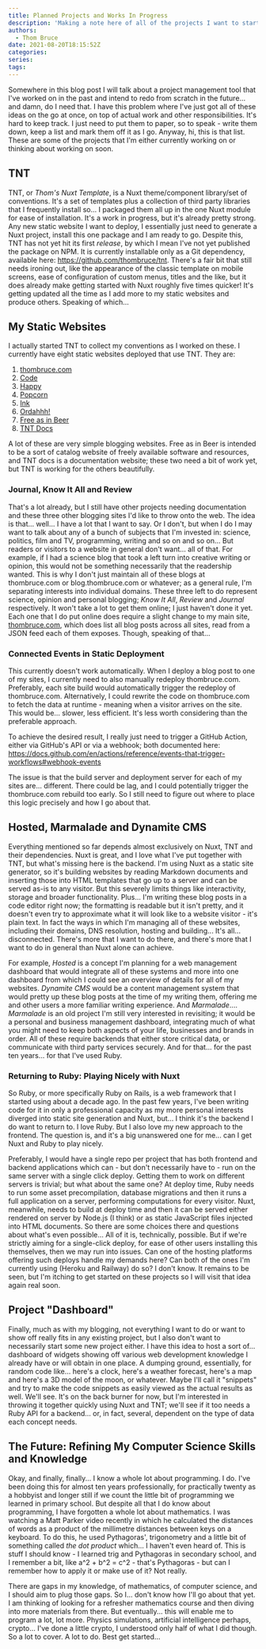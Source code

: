 ```yaml
---
title: Planned Projects and Works In Progress
description: 'Making a note here of all of the projects I want to start or continue working on.'
authors:
  - Thom Bruce
date: 2021-08-20T18:15:52Z
categories:
series:
tags:
---
```


Somewhere in this blog post I will talk about a project management tool that I've worked on in the past and intend to redo from scratch in the future... and damn, do I need that. I have this problem where I've just got all of these ideas on the go at once, on top of actual work and other responsibilities. It's hard to keep track. I just need to put them to paper, so to speak - write them down, keep a list and mark them off it as I go. Anyway, hi, this is that list. These are some of the projects that I'm either currently working on or thinking about working on soon.

## TNT

TNT, or _Thom's Nuxt Template_, is a Nuxt theme/component library/set of conventions. It's a set of templates plus a collection of third party libraries that I frequently install so... I packaged them all up in the one Nuxt module for ease of installation. It's a work in progress, but it's already pretty strong. Any new static website I want to deploy, I essentially just need to generate a Nuxt project, install this one package and I am ready to go. Despite this, TNT has not yet hit its first _release_, by which I mean I've not yet published the package on NPM. It is currently installable only as a Git dependency, available here: https://github.com/thombruce/tnt. There's a fair bit that still needs ironing out, like the appearance of the classic template on mobile screens, ease of configuration of custom menus, titles and the like, but it does already make getting started with Nuxt roughly five times quicker! It's getting updated all the time as I add more to my static websites and produce others. Speaking of which...

## My Static Websites

I actually started TNT to collect my conventions as I worked on these. I currently have eight static websites deployed that use TNT. They are:

1. [thombruce.com](https://thombruce.com/)
2. [Code](https://code.thombruce.com/)
3. [Happy](https://happy.thombruce.com/)
4. [Popcorn](https://popcorn.thombruce.com/)
5. [Ink](https://ink.thombruce.com/)
6. [Ordahhh!](https://ordahhh.thombruce.com/)
7. [Free as in Beer](https://beer.thombruce.com/)
8. [TNT Docs](https://thombruce.github.io/tnt)

A lot of these are very simple blogging websites. Free as in Beer is intended to be a sort of catalog website of freely available software and resources, and TNT docs is a documentation website; these two need a bit of work yet, but TNT is working for the others beautifully.

### Journal, Know It All and Review

That's a lot already, but I still have other projects needing documentation and these three other blogging sites I'd like to throw onto the web. The idea is that... well... I have a lot that I want to say. Or I don't, but when I do I may want to talk about any of a bunch of subjects that I'm invested in: science, politics, film and TV, programming, writing and so on and so on... But readers or visitors to a website in general don't want... all of that. For example, if I had a science blog that took a left turn into creative writing or opinion, this would not be something necessarily that the readership wanted. This is why I don't just maintain all of these blogs at thombruce.com or blog.thombruce.com or whatever; as a general rule, I'm separating interests into individual domains. These three left to do represent science, opinion and personal blogging; _Know It All_, _Review_ and _Journal_ respectively. It won't take a lot to get them online; I just haven't done it yet. Each one that I do put online does require a slight change to my main site, [thombruce.com](https://thombruce.com/), which does list all blog posts across all sites, read from a JSON feed each of them exposes. Though, speaking of that...

### Connected Events in Static Deployment

This currently doesn't work automatically. When I deploy a blog post to one of my sites, I currently need to also manually redeploy thombruce.com. Preferably, each site build would automatically trigger the redeploy of thombruce.com. Alternatively, I could rewrite the code on thombruce.com to fetch the data at runtime - meaning when a visitor arrives on the site. This would be... slower, less efficient. It's less worth considering than the preferable approach.

To achieve the desired result, I really just need to trigger a GitHub Action, either via GitHub's API or via a webhook; both documented here: https://docs.github.com/en/actions/reference/events-that-trigger-workflows#webhook-events

The issue is that the build server and deployment server for each of my sites are... different. There could be lag, and I could potentially trigger the thombruce.com rebuild too early. So I still need to figure out where to place this logic precisely and how I go about that.

## Hosted, Marmalade and Dynamite CMS

Everything mentioned so far depends almost exclusively on Nuxt, TNT and their dependencies. Nuxt is great, and I love what I've put together with TNT, but what's missing here is the backend. I'm using Nuxt as a static site generator, so it's building websites by reading Markdown documents and inserting those into HTML templates that go up to a server and can be served as-is to any visitor. But this severely limits things like interactivity, storage and broader functionality. Plus... I'm writing these blog posts in a code editor right now; the formatting is readable but it isn't pretty, and it doesn't even try to approximate what it will look like to a website visitor - it's plain text. In fact the ways in which I'm managing all of these websites, including their domains, DNS resolution, hosting and building... It's all... disconnected. There's more that I want to do there, and there's more that I want to do in general than Nuxt alone can achieve.

For example, _Hosted_ is a concept I'm planning for a web management dashboard that would integrate all of these systems and more into one dashboard from which I could see an overview of details for all of my websites. _Dynamite CMS_ would be a content management system that would pretty up these blog posts at the time of my writing them, offering me and other users a more familiar writing experience. And _Marmalade_.... _Marmalade_ is an old project I'm still very interested in revisiting; it would be a personal and business management dashboard, integrating much of what you might need to keep both aspects of your life, businesses and brands in order. All of these require backends that either store critical data, or communicate with third party services securely. And for that... for the past ten years... for that I've used Ruby.

### Returning to Ruby: Playing Nicely with Nuxt

So Ruby, or more specifically Ruby on Rails, is a web framework that I started using about a decade ago. In the past few years, I've been writing code for it in only a professional capacity as my more personal interests diverged into static site generation and Nuxt, but... I think it's the backend I do want to return to. I love Ruby. But I also love my new approach to the frontend. The question is, and it's a big unanswered one for me... can I get Nuxt and Ruby to play nicely.

Preferably, I would have a single repo per project that has both frontend and backend applications which can - but don't necessarily have to - run on the same server with a single click deploy. Getting them to work on different servers is trivial; but what about the same one? At deploy time, Ruby needs to run some asset precompilation, database migrations and then it runs a full application on a server, performing computations for every visitor. Nuxt, meanwhile, needs to build at deploy time and then it can be served either rendered on server by Node.js (I think) or as static JavaScript files injected into HTML documents. So there are some choices there and questions about what's even possible... All of it is, technically, possible. But if we're strictly aiming for a single-click deploy, for ease of other users installing this themselves, then we may run into issues. Can one of the hosting platforms offering such deploys handle my demands here? Can both of the ones I'm currently using (Heroku and Railway) do so? I don't know. It remains to be seen, but I'm itching to get started on these projects so I will visit that idea again real soon.

## Project "Dashboard"

Finally, much as with my blogging, not everything I want to do or want to show off really fits in any existing project, but I also don't want to necessarily start some new project either. I have this idea to host a sort of... dashboard of widgets showing off various web development knowledge I already have or will obtain in one place. A dumping ground, essentially, for random code like... here's a clock, here's a weather forecast, here's a map and here's a 3D model of the moon, or whatever. Maybe I'll call it "snippets" and try to make the code snippets as easily viewed as the actual results as well. We'll see. It's on the back burner for now, but I'm interested in throwing it together quickly using Nuxt and TNT; we'll see if it too needs a Ruby API for a backend... or, in fact, several, dependent on the type of data each concept needs.

## The Future: Refining My Computer Science Skills and Knowledge

Okay, and finally, finally... I know a whole lot about programming. I do. I've been doing this for almost ten years professionally, for practically twenty as a hobbyist and longer still if we count the little bit of programming we learned in primary school. But despite all that I do know about programming, I have forgotten a whole lot about mathematics. I was watching a Matt Parker video recently in which he calculated the distances of words as a product of the millimetre distances between keys on a keyboard. To do this, he used Pythagoras', trigonometry and a little bit of something called _the dot product_ which... I haven't even heard of. This is stuff I should know - I learned trig and Pythagoras in secondary school, and I remember a bit, like a^2 + b^2 = c^2 - that's Pythagoras - but can I remember how to apply it or make use of it? Not really.

There are gaps in my knowledge, of mathematics, of computer science, and I should aim to plug those gaps. So I... don't know how I'll go about that yet. I am thinking of looking for a refresher mathematics course and then diving into more materials from there. But eventually... this will enable me to program a lot, lot more. Physics simulations, artificial intelligence perhaps, crypto... I've done a little crypto, I understood only half of what I did though. So a lot to cover. A lot to do. Best get started...